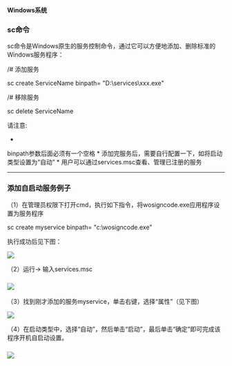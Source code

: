 **Windows系统**

### sc命令

sc命令是Windows原生的服务控制命令，通过它可以方便地添加、删除标准的Windows服务程序：

/# 添加服务

sc create ServiceName binpath= "D:\services\xxx.exe"

/# 移除服务

sc delete ServiceName

请注意:

* 
binpath参数后面必须有一个空格
* 
添加完服务后，需要自行配置一下，如将启动类型设置为“自动”
* 
用户可以通过services.msc查看、管理已注册的服务

****

### **添加自启动服务例子**

（1）在管理员权限下打开cmd，执行如下指令，将wosigncode.exe应用程序设置为服务程序

sc create myservice binpath= "c:\wosigncode.exe"

执行成功后见下图：

![](https://img1.jcloudcs.com/cms/728b2519-dbe9-4af1-8ad8-f3cd61eba7e220170512185658.png)

（2）运行-> 输入services.msc

### ![](http://img1.jcloudcs.com/cms/4852e269-ba37-4057-8d17-472bf3255bf920170512185717.png)

（3）找到刚才添加的服务myservice，单击右键，选择“属性”（见下图）

![](https://img1.jcloudcs.com/cms/c0c1335d-529f-4db3-a234-ea72e9cc777220170512185759.png)

（4）在启动类型中，选择“自动”，然后单击“启动”，最后单击“确定”即可完成该程序开机自启动设置。

### ![](http://img1.jcloudcs.com/cms/142c0722-4861-4f1d-987a-2631f618e66c20170512185817.png)